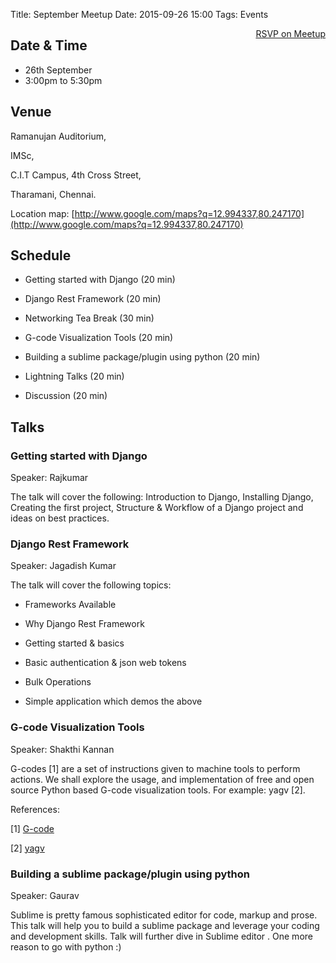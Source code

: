 Title: September Meetup Date: 2015-09-26 15:00 Tags: Events

<a style="float:right;" class="pure-button"
href="http://www.meetup.com/Chennaipy/events/225071826/" target="_blank"><i
class="fa fa-check-square-o"></i> RSVP on Meetup</a>

## Date & Time
   * 26th September
   * 3:00pm to 5:30pm

## Venue 

Ramanujan Auditorium,

IMSc, 

C.I.T Campus, 4th Cross Street,

Tharamani, Chennai.

Location map: [http://www.google.com/maps?q=12.994337,80.247170](http://www.google.com/maps?q=12.994337,80.247170)


## Schedule

* Getting started with Django (20 min)

* Django Rest Framework (20 min)

* Networking Tea Break (30 min)

* G-code Visualization Tools (20 min)

* Building a sublime package/plugin using python (20 min)

* Lightning Talks (20 min)

* Discussion (20 min)

## Talks

### Getting started with Django

Speaker: Rajkumar

The talk will cover the following: Introduction to Django, Installing Django,
Creating the first project, Structure & Workflow of a Django project and ideas
on best practices.

### Django Rest Framework

Speaker: Jagadish Kumar

The talk will cover the following topics:

* Frameworks Available

* Why Django Rest Framework

* Getting started & basics

* Basic authentication & json web tokens

* Bulk Operations

* Simple application which demos the above

### G-code Visualization Tools

Speaker: Shakthi Kannan

G-codes [1] are a set of instructions given to machine  tools to perform
actions. We shall explore the usage, and  implementation of free and open
source Python based G-code visualization tools. For example: yagv [2].

References: 

[1] [G-code](https://en.wikipedia.org/wiki/G-code)

[2] [yagv](https://github.com/jonathanwin/yagv)


### Building a sublime package/plugin using python

Speaker: Gaurav

Sublime is pretty famous sophisticated editor for code, markup and prose. This
talk will help you to build a sublime package and leverage your coding and
development skills. Talk will further dive in Sublime editor . One more reason
to go with python :)
